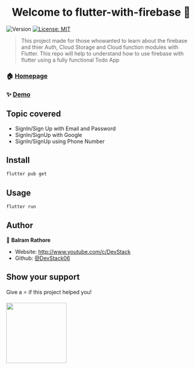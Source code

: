 <h1 align="center">Welcome to flutter-with-firebase 👋</h1>
<p>
  <img alt="Version" src="https://img.shields.io/badge/version-0.0.1-blue.svg?cacheSeconds=2592000" />
  <a href="#" target="_blank">
    <img alt="License: MIT" src="https://img.shields.io/badge/License-MIT-yellow.svg" />
  </a>
</p>

> This project made for those whowanted to learn about the firebase and thier Auth, Cloud Storage and Cloud function modules with Flutter. This repo will help to understand how to use firebase with flutter using a fully functional Todo App

### 🏠 [Homepage](https://www.youtube.com/playlist?list=PLtIU0BH0pkKrQZUFWENF_VXINhfv9WiIA)

### ✨ [Demo](https://www.youtube.com/playlist?list=PLtIU0BH0pkKrQZUFWENF_VXINhfv9WiIA)

## Topic covered

- SignIn/Sign Up with Email and Password
- SignIn/SignUp with Google
- SignIn/SignUp using Phone Number

## Install

```sh
flutter pub get
```

## Usage

```sh
flutter run
```

## Author

👤 **Balram Rathore**

- Website: http://www.youtube.com/c/DevStack
- Github: [@DevStack06](https://github.com/DevStack06)

## Show your support

Give a ⭐️ if this project helped you!

<a href="https://www.patreon.com/DevStack06">
  <img src="https://c5.patreon.com/external/logo/become_a_patron_button@2x.png" width="160">
</a>
